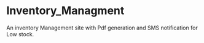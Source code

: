 # Inventory_Managment
An inventory Management site with Pdf generation and SMS notification for Low stock. 
